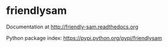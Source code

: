 friendlysam
===========

Documentation at http://friendly-sam.readthedocs.org

Python package index: https://pypi.python.org/pypi/friendlysam

